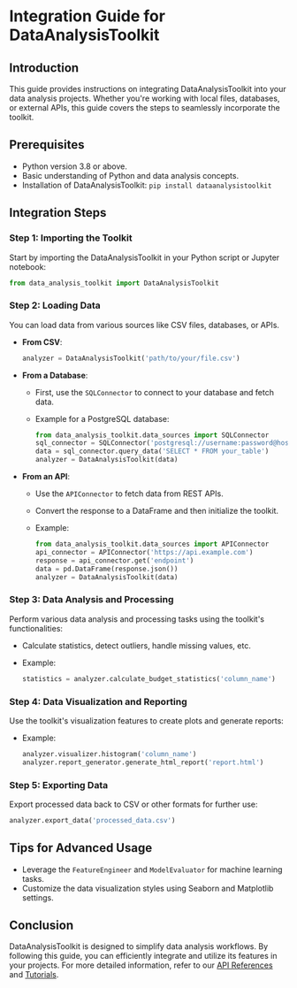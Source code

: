 # Integration Guide for DataAnalysisToolkit

## Introduction

This guide provides instructions on integrating DataAnalysisToolkit into your data analysis projects. Whether you're working with local files, databases, or external APIs, this guide covers the steps to seamlessly incorporate the toolkit.

## Prerequisites

- Python version 3.8 or above.
- Basic understanding of Python and data analysis concepts.
- Installation of DataAnalysisToolkit: `pip install dataanalysistoolkit`

## Integration Steps

### Step 1: Importing the Toolkit

Start by importing the DataAnalysisToolkit in your Python script or Jupyter notebook:

```python
from data_analysis_toolkit import DataAnalysisToolkit
```

### Step 2: Loading Data

You can load data from various sources like CSV files, databases, or APIs.

- **From CSV**:

  ```python
  analyzer = DataAnalysisToolkit('path/to/your/file.csv')
  ```

- **From a Database**:
  - First, use the `SQLConnector` to connect to your database and fetch data.
  - Example for a PostgreSQL database:

    ```python
    from data_analysis_toolkit.data_sources import SQLConnector
    sql_connector = SQLConnector('postgresql://username:password@host:port/dbname')
    data = sql_connector.query_data('SELECT * FROM your_table')
    analyzer = DataAnalysisToolkit(data)
    ```

- **From an API**:
  - Use the `APIConnector` to fetch data from REST APIs.
  - Convert the response to a DataFrame and then initialize the toolkit.
  - Example:

    ```python
    from data_analysis_toolkit.data_sources import APIConnector
    api_connector = APIConnector('https://api.example.com')
    response = api_connector.get('endpoint')
    data = pd.DataFrame(response.json())
    analyzer = DataAnalysisToolkit(data)
    ```

### Step 3: Data Analysis and Processing

Perform various data analysis and processing tasks using the toolkit's functionalities:

- Calculate statistics, detect outliers, handle missing values, etc.
- Example:

  ```python
  statistics = analyzer.calculate_budget_statistics('column_name')
  ```

### Step 4: Data Visualization and Reporting

Use the toolkit's visualization features to create plots and generate reports:

- Example:

  ```python
  analyzer.visualizer.histogram('column_name')
  analyzer.report_generator.generate_html_report('report.html')
  ```

### Step 5: Exporting Data

Export processed data back to CSV or other formats for further use:

```python
analyzer.export_data('processed_data.csv')
```

## Tips for Advanced Usage

- Leverage the `FeatureEngineer` and `ModelEvaluator` for machine learning tasks.
- Customize the data visualization styles using Seaborn and Matplotlib settings.

## Conclusion

DataAnalysisToolkit is designed to simplify data analysis workflows. By following this guide, you can efficiently integrate and utilize its features in your projects. For more detailed information, refer to our [API References](link-to-api-references) and [Tutorials](link-to-tutorials).
